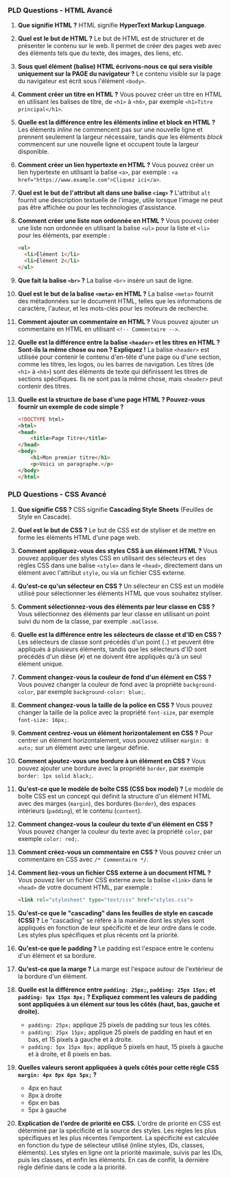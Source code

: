 ### PLD Questions - HTML Avancé

1. **Que signifie HTML ?**
   HTML signifie **HyperText Markup Language**.

2. **Quel est le but de HTML ?**
   Le but de HTML est de structurer et de présenter le contenu sur le web. Il permet de créer des pages web avec des éléments tels que du texte, des images, des liens, etc.

3. **Sous quel élément (balise) HTML écrivons-nous ce qui sera visible uniquement sur la PAGE du navigateur ?**
   Le contenu visible sur la page du navigateur est écrit sous l'élément `<body>`.

4. **Comment créer un titre en HTML ?**
   Vous pouvez créer un titre en HTML en utilisant les balises de titre, de `<h1>` à `<h6>`, par exemple `<h1>Titre principal</h1>`.

5. **Quelle est la différence entre les éléments inline et block en HTML ?**
   Les éléments *inline* ne commencent pas sur une nouvelle ligne et prennent seulement la largeur nécessaire, tandis que les éléments *block* commencent sur une nouvelle ligne et occupent toute la largeur disponible.

6. **Comment créer un lien hypertexte en HTML ?**
   Vous pouvez créer un lien hypertexte en utilisant la balise `<a>`, par exemple : `<a href="https://www.example.com">Cliquez ici</a>`.

7. **Quel est le but de l'attribut alt dans une balise `<img>` ?**
   L'attribut `alt` fournit une description textuelle de l'image, utile lorsque l'image ne peut pas être affichée ou pour les technologies d'assistance.

8. **Comment créer une liste non ordonnée en HTML ?**
   Vous pouvez créer une liste non ordonnée en utilisant la balise `<ul>` pour la liste et `<li>` pour les éléments, par exemple :
   ```html
   <ul>
     <li>Élément 1</li>
     <li>Élément 2</li>
   </ul>
   ```

9. **Que fait la balise `<br>` ?**
   La balise `<br>` insère un saut de ligne.

10. **Quel est le but de la balise `<meta>` en HTML ?**
    La balise `<meta>` fournit des métadonnées sur le document HTML, telles que les informations de caractère, l'auteur, et les mots-clés pour les moteurs de recherche.

11. **Comment ajouter un commentaire en HTML ?**
    Vous pouvez ajouter un commentaire en HTML en utilisant `<!-- Commentaire -->`.

12. **Quelle est la différence entre la balise `<header>` et les titres en HTML ? Sont-ils la même chose ou non ? Expliquez !**
    La balise `<header>` est utilisée pour contenir le contenu d'en-tête d'une page ou d'une section, comme les titres, les logos, ou les barres de navigation. Les titres (de `<h1>` à `<h6>`) sont des éléments de texte qui définissent les titres de sections spécifiques. Ils ne sont pas la même chose, mais `<header>` peut contenir des titres.

13. **Quelle est la structure de base d'une page HTML ? Pouvez-vous fournir un exemple de code simple ?**
    ```html
    <!DOCTYPE html>
    <html>
    <head>
        <title>Page Titre</title>
    </head>
    <body>
        <h1>Mon premier titre</h1>
        <p>Voici un paragraphe.</p>
    </body>
    </html>
    ```

### PLD Questions - CSS Avancé

1. **Que signifie CSS ?**
   CSS signifie **Cascading Style Sheets** (Feuilles de Style en Cascade).

2. **Quel est le but de CSS ?**
   Le but de CSS est de styliser et de mettre en forme les éléments HTML d'une page web.

3. **Comment appliquez-vous des styles CSS à un élément HTML ?**
   Vous pouvez appliquer des styles CSS en utilisant des sélecteurs et des règles CSS dans une balise `<style>` dans le `<head>`, directement dans un élément avec l'attribut `style`, ou via un fichier CSS externe.

4. **Qu'est-ce qu'un sélecteur en CSS ?**
   Un sélecteur en CSS est un modèle utilisé pour sélectionner les éléments HTML que vous souhaitez styliser.

5. **Comment sélectionnez-vous des éléments par leur classe en CSS ?**
   Vous sélectionnez des éléments par leur classe en utilisant un point suivi du nom de la classe, par exemple `.maClasse`.

6. **Quelle est la différence entre les sélecteurs de classe et d'ID en CSS ?**
   Les sélecteurs de classe sont précédés d'un point (`.`) et peuvent être appliqués à plusieurs éléments, tandis que les sélecteurs d'ID sont précédés d'un dièse (`#`) et ne doivent être appliqués qu'à un seul élément unique.

7. **Comment changez-vous la couleur de fond d'un élément en CSS ?**
   Vous pouvez changer la couleur de fond avec la propriété `background-color`, par exemple `background-color: blue;`.

8. **Comment changez-vous la taille de la police en CSS ?**
   Vous pouvez changer la taille de la police avec la propriété `font-size`, par exemple `font-size: 16px;`.

9. **Comment centrez-vous un élément horizontalement en CSS ?**
   Pour centrer un élément horizontalement, vous pouvez utiliser `margin: 0 auto;` sur un élément avec une largeur définie.

10. **Comment ajoutez-vous une bordure à un élément en CSS ?**
    Vous pouvez ajouter une bordure avec la propriété `border`, par exemple `border: 1px solid black;`.

11. **Qu'est-ce que le modèle de boîte CSS (CSS box model) ?**
    Le modèle de boîte CSS est un concept qui définit la structure d'un élément HTML avec des marges (`margin`), des bordures (`border`), des espaces intérieurs (`padding`), et le contenu (`content`).

12. **Comment changez-vous la couleur du texte d'un élément en CSS ?**
    Vous pouvez changer la couleur du texte avec la propriété `color`, par exemple `color: red;`.

13. **Comment créez-vous un commentaire en CSS ?**
    Vous pouvez créer un commentaire en CSS avec `/* Commentaire */`.

14. **Comment liez-vous un fichier CSS externe à un document HTML ?**
    Vous pouvez lier un fichier CSS externe avec la balise `<link>` dans le `<head>` de votre document HTML, par exemple :
    ```html
    <link rel="stylesheet" type="text/css" href="styles.css">
    ```

15. **Qu'est-ce que le "cascading" dans les feuilles de style en cascade (CSS) ?**
    Le "cascading" se réfère à la manière dont les styles sont appliqués en fonction de leur spécificité et de leur ordre dans le code. Les styles plus spécifiques et plus récents ont la priorité.

16. **Qu'est-ce que le padding ?**
    Le padding est l'espace entre le contenu d'un élément et sa bordure.

17. **Qu'est-ce que la marge ?**
    La marge est l'espace autour de l'extérieur de la bordure d'un élément.

18. **Quelle est la différence entre `padding: 25px;`, `padding: 25px 15px;` et `padding: 5px 15px 8px;` ? Expliquez comment les valeurs de padding sont appliquées à un élément sur tous les côtés (haut, bas, gauche et droite).**
    - `padding: 25px;` applique 25 pixels de padding sur tous les côtés.
    - `padding: 25px 15px;` applique 25 pixels de padding en haut et en bas, et 15 pixels à gauche et à droite.
    - `padding: 5px 15px 8px;` applique 5 pixels en haut, 15 pixels à gauche et à droite, et 8 pixels en bas.

19. **Quelles valeurs seront appliquées à quels côtés pour cette règle CSS `margin: 4px 8px 6px 5px;` ?**
    - 4px en haut
    - 8px à droite
    - 6px en bas
    - 5px à gauche

20. **Explication de l'ordre de priorité en CSS.**
    L'ordre de priorité en CSS est déterminé par la spécificité et la source des styles. Les règles les plus spécifiques et les plus récentes l'emportent. La spécificité est calculée en fonction du type de sélecteur utilisé (inline styles, IDs, classes, éléments). Les styles en ligne ont la priorité maximale, suivis par les IDs, puis les classes, et enfin les éléments. En cas de conflit, la dernière règle définie dans le code a la priorité.
